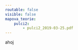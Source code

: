 ```yaml
---
routable: false
visible: false
mapova_teorie:
    pulci2:
        - pulci2_2019-03-25.pdf
---
```





ahoj




